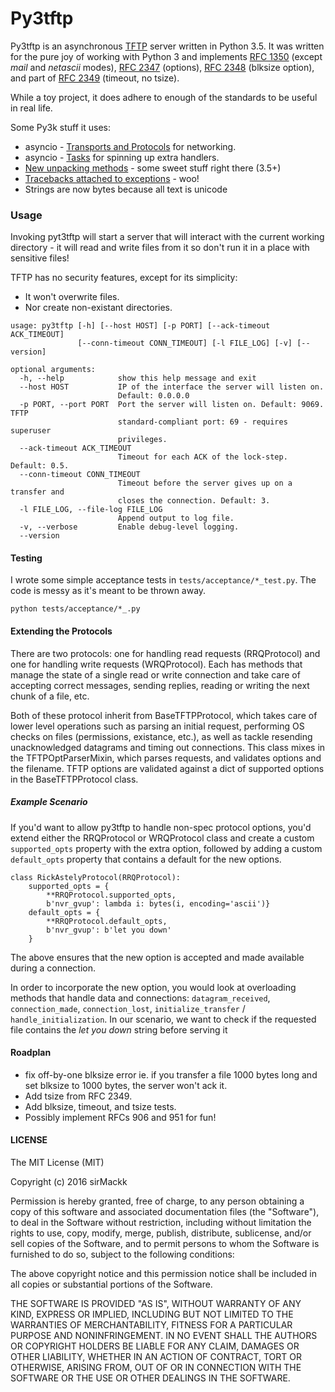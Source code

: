 # Py3tftp

Py3tftp is an asynchronous [TFTP][1] server written in Python 3.5. It was written for the pure joy of working with Python 3 and implements [RFC 1350][2] (except _mail_ and _netascii_ modes), [RFC 2347][3] (options), [RFC 2348][4] (blksize option), and part of [RFC 2349][5] (timeout, no tsize).

While a toy project, it does adhere to enough of the standards to be useful in real life.

Some Py3k stuff it uses:
- asyncio - [Transports and Protocols][6] for networking.
- asyncio - [Tasks][7] for spinning up extra handlers.
- [New unpacking methods][8] - some sweet stuff right there (3.5+)
- [Tracebacks attached to exceptions][9] - woo!
- Strings are now bytes because all text is unicode

### Usage

Invoking pyt3tftp will start a server that will interact with the current working directory - it will read and write files from it so don't run it in a place with sensitive files!

TFTP has no security features, except for its simplicity:
- It won't overwrite files.
- Nor create non-existant directories.

```
usage: py3tftp [-h] [--host HOST] [-p PORT] [--ack-timeout ACK_TIMEOUT]
               [--conn-timeout CONN_TIMEOUT] [-l FILE_LOG] [-v] [--version]

optional arguments:
  -h, --help            show this help message and exit
  --host HOST           IP of the interface the server will listen on.
                        Default: 0.0.0.0
  -p PORT, --port PORT  Port the server will listen on. Default: 9069. TFTP
                        standard-compliant port: 69 - requires superuser
                        privileges.
  --ack-timeout ACK_TIMEOUT
                        Timeout for each ACK of the lock-step. Default: 0.5.
  --conn-timeout CONN_TIMEOUT
                        Timeout before the server gives up on a transfer and
                        closes the connection. Default: 3.
  -l FILE_LOG, --file-log FILE_LOG
                        Append output to log file.
  -v, --verbose         Enable debug-level logging.
  --version
```

#### Testing

I wrote some simple acceptance tests in `tests/acceptance/*_test.py`. The code is messy as it's meant to be thrown away.

```
python tests/acceptance/*_.py
```

#### Extending the Protocols

There are two protocols: one for handling read requests (RRQProtocol) and one for handling write requests (WRQProtocol). Each has methods that manage the state of a single read or write connection and take care of accepting correct messages, sending replies, reading or writing the next chunk of a file, etc.

Both of these protocol inherit from BaseTFTPProtocol, which takes care of lower level operations such as parsing an initial request, performing OS checks on files (permissions, existance, etc.), as well as tackle resending unacknowledged datagrams and timing out connections. This class mixes in the TFTPOptParserMixin, which parses requests, and validates options and the filename. TFTP options are validated against a dict of supported options in the BaseTFTPProtocol class.

##### Example Scenario

If you'd want to allow py3tftp to handle non-spec protocol options, you'd extend either the RRQProtocol or WRQProtocol class and create a custom `supported_opts` property with the extra option, followed by adding a custom `default_opts` property that contains a default for the new options.

```
class RickAstelyProtocol(RRQProtocol):
    supported_opts = {
        **RRQProtocol.supported_opts, 
        b'nvr_gvup': lambda i: bytes(i, encoding='ascii')}
    default_opts = {
        **RRQProtocol.default_opts,
        b'nvr_gvup': b'let you down'
    }
```

The above ensures that the new option is accepted and made available during a connection.

In order to incorporate the new option, you would look at overloading methods that handle data and connections: `datagram_received`, `connection_made`, `connection_lost`, `initialize_transfer` / `handle_initialization`. In our scenario, we want to check if the requested file contains the _let you down_ string before serving it



#### Roadplan

- fix off-by-one blksize error ie. if you transfer a file 1000 bytes long and set blksize to 1000 bytes, the server won't ack it.
- Add tsize from RFC 2349.
- Add blksize, timeout, and tsize tests.
- Possibly implement RFCs 906 and 951 for fun!

#### LICENSE

The MIT License (MIT)

Copyright (c) 2016 sirMackk

Permission is hereby granted, free of charge, to any person obtaining a copy
of this software and associated documentation files (the "Software"), to deal
in the Software without restriction, including without limitation the rights
to use, copy, modify, merge, publish, distribute, sublicense, and/or sell
copies of the Software, and to permit persons to whom the Software is
furnished to do so, subject to the following conditions:

The above copyright notice and this permission notice shall be included in all
copies or substantial portions of the Software.

THE SOFTWARE IS PROVIDED "AS IS", WITHOUT WARRANTY OF ANY KIND, EXPRESS OR
IMPLIED, INCLUDING BUT NOT LIMITED TO THE WARRANTIES OF MERCHANTABILITY,
FITNESS FOR A PARTICULAR PURPOSE AND NONINFRINGEMENT. IN NO EVENT SHALL THE
AUTHORS OR COPYRIGHT HOLDERS BE LIABLE FOR ANY CLAIM, DAMAGES OR OTHER
LIABILITY, WHETHER IN AN ACTION OF CONTRACT, TORT OR OTHERWISE, ARISING FROM,
OUT OF OR IN CONNECTION WITH THE SOFTWARE OR THE USE OR OTHER DEALINGS IN THE
SOFTWARE.


[1]: https://en.wikipedia.org/wiki/Trivial_File_Transfer_Protocol
[2]: https://tools.ietf.org/html/rfc1350
[3]: https://tools.ietf.org/html/rfc2347
[4]: https://tools.ietf.org/html/rfc2348
[5]: https://tools.ietf.org/html/rfc2349
[6]: https://docs.python.org/3/library/asyncio-protocol.html
[7]: https://docs.python.org/3/library/asyncio-task.html#task
[8]: https://www.python.org/dev/peps/pep-0448/
[9]: http://legacy.python.org/dev/peps/pep-3109/
